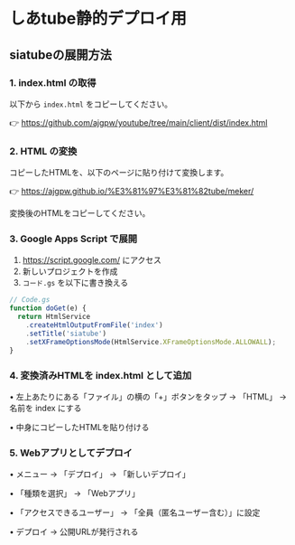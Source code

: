 # しあtube静的デプロイ用

## siatubeの展開方法


### 1. index.html の取得
以下から `index.html` をコピーしてください。

👉 https://github.com/ajgpw/youtube/tree/main/client/dist/index.html


### 2. HTML の変換
コピーしたHTMLを、以下のページに貼り付けて変換します。

👉 https://ajgpw.github.io/%E3%81%97%E3%81%82tube/meker/

変換後のHTMLをコピーしてください。


### 3. Google Apps Script で展開
1. https://script.google.com/ にアクセス
2. 新しいプロジェクトを作成
3.  `コード.gs` を以下に書き換える

```javascript
// Code.gs
function doGet(e) {
  return HtmlService
    .createHtmlOutputFromFile('index')
    .setTitle('siatube')
    .setXFrameOptionsMode(HtmlService.XFrameOptionsMode.ALLOWALL);
}
```
### 4.	変換済みHTMLを index.html として追加

  • 左上あたりにある「ファイル」の横の「+」ボタンをタップ → 「HTML」 → 名前を index にする

  • 中身にコピーしたHTMLを貼り付ける

### 5. Webアプリとしてデプロイ

  •	メニュー → 「デプロイ」 → 「新しいデプロイ」

  •	「種類を選択」 → 「Webアプリ」

  •	「アクセスできるユーザー」 → 「全員（匿名ユーザー含む）」に設定

  •	デプロイ → 公開URLが発行される

